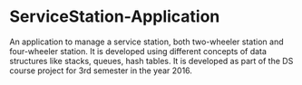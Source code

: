 # ServiceStation-Application
An application to manage a service station, both two-wheeler station and four-wheeler station. It is developed using different concepts of data structures like stacks, queues, hash tables. It is developed as part of the DS course project for 3rd semester in the year 2016.
